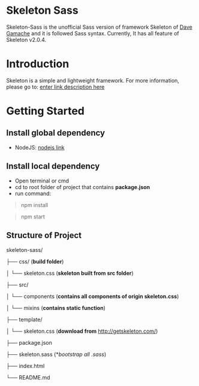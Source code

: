 # Skeleton Sass
Skeleton-Sass is the unofficial Sass version of framework Skeleton of [Dave Gamache](https://twitter.com/dhg) and it is followed Sass syntax. Currently, It has all feature of Skeleton v2.0.4.

# Introduction
Skeleton is a simple and lightweight framework. For more information, please go to:  [enter link description here](http://getskeleton.com/)

# Getting Started
## Install global dependency

 - NodeJS: [nodejs link](https://nodejs.org/en/)

## Install local dependency

 - Open terminal or cmd
 - cd to root folder of project that contains **package.json**
 - run command:
 

> npm install

> npm start

## Structure of Project

skeleton-sass/

├── css/ (**build folder**)

│   └── skeleton.css (**skeleton built from src folder**)

├── src/

│   └── components (**contains all components of origin skeleton.css**)

│   └── mixins (**contains static function**)

├── template/

│   └── skeleton.css (**download from** http://getskeleton.com/)

├── package.json

├── skeleton.sass (**bootstrap all *.sass**)

├── index.html

└── README.md
